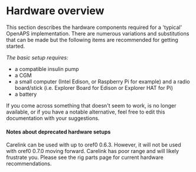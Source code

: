 # Hardware overview

This section describes the hardware components required for a 'typical' OpenAPS implementation. There are numerous variations and substitutions that can be made but the following items are recommended for getting started. 

_The basic setup requires:_
* a compatible insulin pump
* a CGM
* a small computer (Intel Edison, or Raspberry Pi for example) and a radio board/stick (i.e. Explorer Board for Edison or Explorer HAT for Pi)
* a battery 

If you come across something that doesn't seem to work, is no longer available, or if you have a notable alternative, feel free to edit this documentation with your suggestions.

#### Notes about deprecated hardware setups

Carelink can be used with up to oref0 0.6.3. However, it will not be used with oref0 0.7.0 moving forward. Carelink has poor range and will likely frustrate you. Please see the rig parts page for current hardware recommendations.
